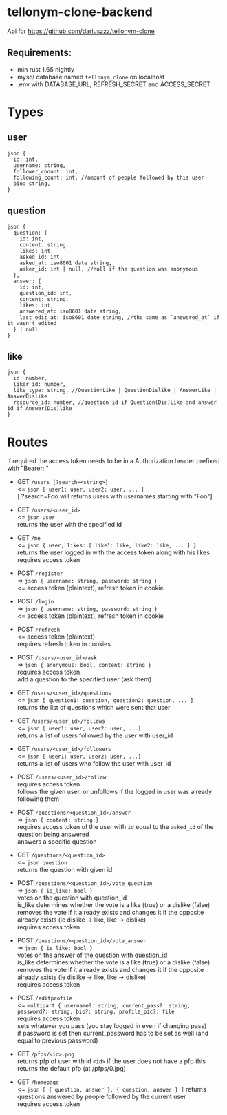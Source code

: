 # tellonym-clone-backend
Api for https://github.com/dariuszzz/tellonym-clone

## Requirements:
- min rust 1.65 nightly
- mysql database named `tellonym_clone` on localhost
- .env with DATABASE_URL, REFRESH_SECRET and ACCESS_SECRET

# Types 

## user 
```
json {
  id: int,
  username: string,
  follower_coount: int,
  following_count: int, //amount of people followed by this user
  bio: string,
}
```

## question 
```
json {
  question: { 
    id: int,
    content: string,
    likes: int,
    asked_id: int,
    asked_at: iso8601 date string,
    asker_id: int | null, //null if the question was anonymous 
  },
  answer: {
    id: int,
    question_id: int,
    content: string,
    likes: int,
    answered_at: iso8601 date string,
    last_edit_at: iso8601 date string, //the same as `answered_at` if it wasn't edited
  } | null
}
```

## like
```
json {
  id: number,
  liker_id: number,
  like_type: string, //QuestionLike | QuestionDislike | AnswerLike | AnswerDislike
  resource_id: number, //question id if Question(Dis)Like and answer id if Answer(Dis)like
}
```

# Routes
if required the access token needs to be in a Authorization header prefixed with "Bearer: "

- GET `/users [?search=<string>]` <br>
  <= `json [ user1: user, user2: user, ... ]` <br>
  [ ?search=Foo will returns users with usernames starting with "Foo"]

- GET `/users/<user_id>` <br>
  <= `json user` <br>
  returns the user with the specified id

- GET `/me` <br>
  <= `json { user, likes: [ like1: like, like2: like, ... ] }` <br>
  returns the user logged in with the access token along with his likes <br>
  requires access token

- POST `/register` <br>
  => `json { username: string, password: string }` <br>
  <= access token (plaintext), refresh token in cookie

- POST `/login` <br>
  => `json { username: string, password: string }` <br>
  <= access token (plaintext), refresh token in cookie

- POST `/refresh` <br>
  <= access token (plaintext) <br>
  requires refresh token in cookies

- POST `/users/<user_id>/ask` <br>
  => `json { anonymous: bool, content: string }` <br>
  requires access token <br>
  add a question to the specified user (ask them)

- GET `/users/<user_id>/questions` <br>
  <= `json [ question1: question, question2: question, ... ]` <br>
  returns the list of questions which were sent that user

- GET `/users/<user_id>/follows` <br>
  <= `json [ user1: user, user2: user, ...]` <br>
  returns a list of users followed by the user with user_id

- GET `/users/<user_id>/followers` <br>
  <= `json [ user1: user, user2: user, ...]` <br>
  returns a list of users who follow the user with user_id

- POST `/users/<user_id>/follow` <br>
  requires access token <br>
  follows the given user, or unfollows if the logged in user was already following them

- POST `/questions/<question_id>/answer` <br>
  => `json { content: string }` <br>
  requires access token of the user with `id` equal to the `asked_id` of the question being answered <br>
  answers a specific question

- GET `/questions/<question_id>` <br>
  <= `json question` <br>
  returns the question with given id

- POST `/questions/<question_id>/vote_question` <br>
  => `json { is_like: bool }` <br>
  votes on the question with question_id <br>
  is_like determines whether the vote is a like (true) or a dislike (false) <br>
  removes the vote if it already exists and changes it if the opposite already exists (ie dislike -> like, like -> dislike) <br>
  requires access token

- POST `/questions/<question_id>/vote_answer` <br>
  => `json { is_like: bool }` <br>
  votes on the answer of the question with question_id <br>
  is_like determines whether the vote is a like (true) or a dislike (false) <br>
  removes the vote if it already exists and changes it if the opposite already exists (ie dislike -> like, like -> dislike) <br>
  requires access token

- POST `/editprofile` <br>
  <= `multipart { username?: string, current_pass?: string, password?: string, bio?: string, profile_pic?: file` <br>
  requires access token <br>
  sets whatever you pass (you stay logged in even if changing pass) <br>
  if password is set then current_password has to be set as well (and equal to previous password)

- GET `/pfps/<id>.png` <br>
  returns pfp of user with id `<id>` 
  if the user does not have a pfp this returns the default pfp (at /pfps/0.jpg)

- GET `/homepage` <br>
  <= `json [ { question, answer }, { question, answer } ]`
  returns questions answered by people followed by the current user <br>
  requires access token